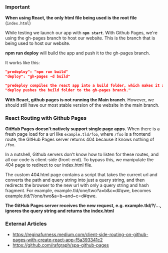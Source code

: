 ### Important

**When using React, the only html file being used is the root file** (``index.html``)

While testing we launch our app with **``npm start``**. With Github Pages, we're using the gh-pages branch to host our website. This is the branch that is being used to host our website. 

**npm run deploy** will build the app and push it to the gh-pages branch.

It works like this:
```json
"predeploy": "npm run build"
"deploy": "gh-pages -d build"

"predeploy compiles the react app into a build folder, which makes it a static website." 
"deploy pushes the build folder to the gh-pages branch."
```

**With React, github pages is not running the Main branch**. However, we should still have our most stable version of the website in the main branch.

### React Routing with Github Pages

**GitHub Pages doesn't natively support single page apps.** When there is a fresh page load for a url like ``example.tld/foo``, where ``/foo`` is a frontend route, the GitHub Pages server returns 404 because it knows nothing of ``/foo``.

In a nutshell, Github servers don't know how to listen for these routes, and all our code is client-side (front-end). To bypass this, we manipulate the 404 page to redirect to our index.html file.

The custom 404.html page contains a script that takes the current url and converts the path and query string into just a query string, and then redirects the browser to the new url with only a query string and hash fragment. For example, example.tld/one/two?a=b&c=d#qwe, becomes example.tld/?/one/two&a=b~and~c=d#qwe.

**The GitHub Pages server receives the new request, e.g. example.tld/?/..., ignores the query string and returns the index.html**

### External Articles

- https://reginafurness.medium.com/client-side-routing-on-github-pages-with-create-react-app-f5a393341c2
- https://github.com/rafgraph/spa-github-pages
